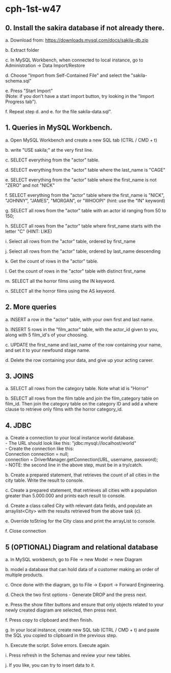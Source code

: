 # cph-1st-w47



## 0. Install the sakira database if not already there. 

a. Download from: https://downloads.mysql.com/docs/sakila-db.zip  

b. Extract folder  

c. In MySQL Workbench, when connected to local instance, go to Administration -> Data Import/Restore  

d. Choose "Import from Self-Contained File" and select the "sakila-schema.sql"  

e. Press "Start Import"   
    (Note: if you don't have a start import button, try looking in the "Import Progress tab").   

f. Repeat step d. and e. for the file sakila-data.sql".  
	

## 1. Queries in MySQL Workbench. 

a. Open MySQL Workbench and create a new SQL tab (CTRL / CMD + t)   

b. write "USE sakila;" at the very first line.  

c. SELECT everything from the "actor" table.  

d. SELECT everything from the "actor" table where the last_name is "CAGE"  

e. SELECT everything from the "actor" table where the first_name is not "ZERO" and not "NICK"  

f. SELECT everything from the "actor" table where the first_name is "NICK", "JOHNNY", "JAMES", "MORGAN", or "WHOOPI" (hint: use the "IN" keyword)  

g. SELECT all rows from the "actor" table with an actor id ranging from 50 to 150;  

h. SELECT all rows from the "actor" table where first_name starts with the letter "C" (HINT: LIKE)  

i. Select all rows from the "actor" table, ordered by first_name	  

j. Select all rows from the "actor" table, ordered by last_name descending	  

k. Get the count of rows in the "actor" table.  

l. Get the count of rows in the "actor" table with distinct first_name  

m. SELECT all the horror films using the IN keyword.  

n. SELECT all the horror films using the AS keyword.   


## 2. More queries 

a. INSERT a row in the "actor" table, with your own first and last name.  

b. INSERT 5 rows in the "film_actor" table, with the actor_id given to you, along with 5 film_id's of your choosing.    

c. UPDATE the first_name and last_name of the row containing your name, and set it to your newfound stage name.   

d. Delete the row containing your data, and give up your acting career.   


## 3. JOINS

a. SELECT all rows from the category table. Note what id is "Horror"   

b. SELECT all rows from the film table and join the film_category table on film_id. Then join the category table on the category ID and add a where clause to   retrieve only films with the horror category_id. 
	

	
## 4. JDBC

a. Create a connection to your local instance world database.   
    - The URL should look like this: "jdbc:mysql://localhost/world"  
    - Create the connection like this:   
        Connection connection = null;   
        connection = DriverManager.getConnection(URL, username, password);  
    - NOTE: the second line in the above step, must be in a try/catch.  

b. Create a prepared statement, that retrieves the count of all cities in the city table. Write the result to console.   

c. Create a prepared statement, that retrieves all cities with a population greater than 5.000.000 and prints each result to console.   

d. Create a class called City with relevant data fields, and populate an arraylist\<City\> with the results retrieved from the above task (c).  

e. Override toString for the City class and print the arrayList to console.  

f. Close connection  

	
## 5 (OPTIONAL) Diagram and relational database  

a. In MySQL workbench, go to File -> new Model -> new Diagram  

b. model a database that can hold data of a customer making an order of multiple products.   

c. Once done with the diagram, go to File -> Export -> Forward Engineering.  

d. Check the two first options - Generate DROP and the press next.   

e. Press the show filter buttons and ensure that only objects related to your newly created diagram are selected, then press next.   

f. Press copy to clipboard and then finish.   

g. In your local instance, create new SQL tab (CTRL / CMD + t) and paste the SQL you copied to clipboard in the previous step.   

h. Execute the script. Solve errors. Execute again.   

i. Press refresh in the Schemas and review your new tables.   

j. If you like, you can try to insert data to it.   
